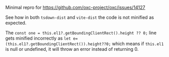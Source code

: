 Minimal repro for https://github.com/oxc-project/oxc/issues/14127

See how in both `tsdown-dist` and `vite-dist` the code is not minified as expected.

The `const one = this.el1?.getBoundingClientRect().height ?? 0;` line gets minified incorrectly as `let e=(this.el1?.getBoundingClientRect()).height??0;` which means if `this.el1` is null or undefined, it will throw an error instead of returning 0.

